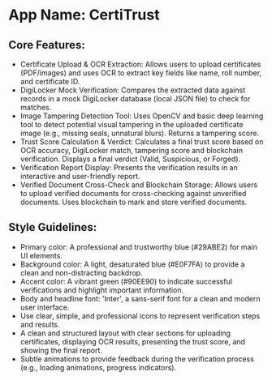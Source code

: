 # **App Name**: CertiTrust

## Core Features:

- Certificate Upload & OCR Extraction: Allows users to upload certificates (PDF/images) and uses OCR to extract key fields like name, roll number, and certificate ID.
- DigiLocker Mock Verification: Compares the extracted data against records in a mock DigiLocker database (local JSON file) to check for matches.
- Image Tampering Detection Tool: Uses OpenCV and basic deep learning tool to detect potential visual tampering in the uploaded certificate image (e.g., missing seals, unnatural blurs). Returns a tampering score.
- Trust Score Calculation & Verdict: Calculates a final trust score based on OCR accuracy, DigiLocker match, tampering score and blockchain verification.  Displays a final verdict (Valid, Suspicious, or Forged).
- Verification Report Display: Presents the verification results in an interactive and user-friendly report.
- Verified Document Cross-Check and Blockchain Storage: Allows users to upload verified documents for cross-checking against unverified documents. Uses blockchain to mark and store verified documents.

## Style Guidelines:

- Primary color: A professional and trustworthy blue (#29ABE2) for main UI elements.
- Background color: A light, desaturated blue (#E0F7FA) to provide a clean and non-distracting backdrop.
- Accent color: A vibrant green (#90EE90) to indicate successful verifications and highlight important information.
- Body and headline font: 'Inter', a sans-serif font for a clean and modern user interface.
- Use clear, simple, and professional icons to represent verification steps and results.
- A clean and structured layout with clear sections for uploading certificates, displaying OCR results, presenting the trust score, and showing the final report.
- Subtle animations to provide feedback during the verification process (e.g., loading animations, progress indicators).